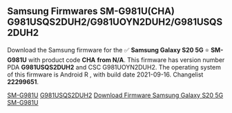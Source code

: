 <h2>Samsung Firmwares SM-G981U(CHA) G981USQS2DUH2/G981UOYN2DUH2/G981USQS2DUH2</h2>
Download the Samsung firmware for the ✅ <strong>Samsung Galaxy S20 5G </strong> ⭐ <strong>SM-G981U</strong> with product code <strong>CHA</strong> <strong> from N/A</strong>. This firmware has version number PDA <strong>G981USQS2DUH2</strong> and CSC G981UOYN2DUH2. The operating system of this firmware is Android R , with build date 2021-09-16. Changelist <strong>22299651</strong>.


[SM-G981U](https://samfirm.shop/samsung/model/SM-G981U)
[G981USQS2DUH2](https://samfirm.shop/samsung/pda/G981USQS2DUH2)
[Download Firmware Samsung Galaxy S20 5G SM-G981U](https://samfirm.shop/samsung/firmware/457029)
